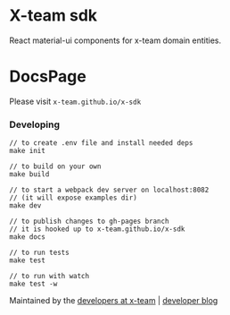 # X-team sdk

React material-ui components for x-team domain entities.

# DocsPage

Please visit `x-team.github.io/x-sdk`

### Developing
```
// to create .env file and install needed deps
make init

// to build on your own
make build

// to start a webpack dev server on localhost:8082
// (it will expose examples dir)
make dev

// to publish changes to gh-pages branch
// it is hooked up to x-team.github.io/x-sdk
make docs

// to run tests
make test

// to run with watch
make test -w

```

Maintained by the [developers at x-team](https://www.x-team.com) | [developer blog](https://www.x-team.com/blog/)
